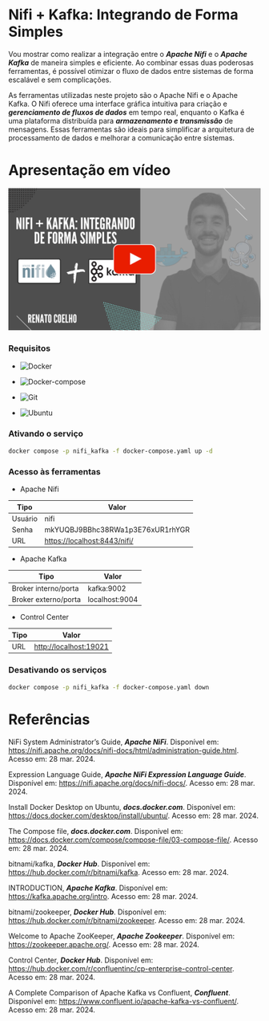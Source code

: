 # Nifi + Kafka: Integrando de Forma Simples

Vou mostrar como realizar a integração entre o ***Apache Nifi*** e o ***Apache Kafka*** de maneira simples e eficiente. Ao combinar essas duas poderosas ferramentas, é possível otimizar o fluxo de dados entre sistemas de forma escalável e sem complicações.

As ferramentas utilizadas neste projeto são o Apache Nifi e o Apache Kafka. O Nifi oferece uma interface gráfica intuitiva para criação e ***gerenciamento de fluxos de dados*** em tempo real, enquanto o Kafka é uma plataforma distribuída para ***armazenamento e transmissão*** de mensagens. Essas ferramentas são ideais para simplificar a arquitetura de processamento de dados e melhorar a comunicação entre sistemas.


# Apresentação em vídeo

<p align="center">
  <a href="https://youtu.be/xxxxxxxxxx" target="_blank"><img src="deploy/thumbnail/Nifi_Kafka_Youtube.png" alt="Vídeo de apresentação"></a>
</p>


### Requisitos

+ ![Docker](https://img.shields.io/badge/Docker-23.0.3-E3E3E3)

+ ![Docker-compose](https://img.shields.io/badge/Docker--compose-1.25.0-E3E3E3)

+ ![Git](https://img.shields.io/badge/Git-2.25.1%2B-E3E3E3)

+ ![Ubuntu](https://img.shields.io/badge/Ubuntu-20.04-E3E3E3)


### Ativando o serviço

```bash
docker compose -p nifi_kafka -f docker-compose.yaml up -d
```


### Acesso às ferramentas

+ Apache Nifi

|Tipo|Valor|
|------------------|--------------|
|Usuário|nifi|
|Senha|mkYUQBJ9BBhc38RWa1p3E76xUR1rhYGR|
|URL|[https://localhost:8443/nifi/](https://localhost:8443/nifi/)|

+ Apache Kafka

|Tipo|Valor|
|------------------|--------------| 
|Broker interno/porta|kafka:9002    |
|Broker externo/porta|localhost:9004|

+ Control Center

|Tipo|Valor|
|------------------|--------------| 
|URL|[http://localhost:19021](http://localhost:19021)|


### Desativando os serviços

```bash
docker compose -p nifi_kafka -f docker-compose.yaml down
```


# Referências

NiFi System Administrator’s Guide, ***Apache NiFi***. Disponível em: <https://nifi.apache.org/docs/nifi-docs/html/administration-guide.html>. Acesso em: 28 mar. 2024.

Expression Language Guide, ***Apache NiFi Expression Language Guide***. Disponível em: <https://nifi.apache.org/docs/nifi-docs/>. Acesso em: 28 mar. 2024.

Install Docker Desktop on Ubuntu, ***docs.docker.com***. Disponível em: <https://docs.docker.com/desktop/install/ubuntu/>. Acesso em: 28 mar. 2024.

The Compose file, ***docs.docker.com***. Disponível em: <https://docs.docker.com/compose/compose-file/03-compose-file/>. Acesso em: 28 mar. 2024.

bitnami/kafka, ***Docker Hub***. Disponível em: <https://hub.docker.com/r/bitnami/kafka>. Acesso em: 28 mar. 2024.

INTRODUCTION, ***Apache Kafka***. Disponível em: <https://kafka.apache.org/intro>. Acesso em: 28 mar. 2024.

bitnami/zookeeper, ***Docker Hub***. Disponível em: <https://hub.docker.com/r/bitnami/zookeeper>. Acesso em: 28 mar. 2024.

Welcome to Apache ZooKeeper, ***Apache Zookeeper***. Disponível em: <https://zookeeper.apache.org/>. Acesso em: 28 mar. 2024.

Control Center, ***Docker Hub***. Disponível em: <https://hub.docker.com/r/confluentinc/cp-enterprise-control-center>. Acesso em: 28 mar. 2024.

A Complete Comparison of Apache Kafka vs Confluent, ***Confluent***. Disponível em: <https://www.confluent.io/apache-kafka-vs-confluent/>. Acesso em: 28 mar. 2024.
